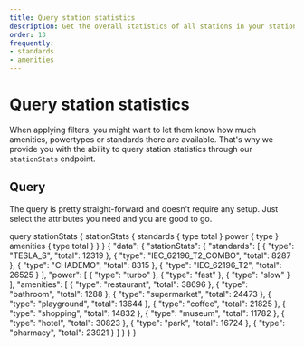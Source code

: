 ```yaml
---
title: Query station statistics
description: Get the overall statistics of all stations in your station database
order: 13
frequently:
- standards
- amenities
---
```


# Query station statistics
When applying filters, you might want to let them know how much amenities, powertypes or standards there are available. That's why we provide you with the ability to query station statistics through our `stationStats` endpoint.

## Query
The query is pretty straight-forward and doesn't require any setup. Just select the attributes you need and you are good to go.

<schema name="stationStats" :frequent="frequently"></schema>

<response error="stationStats"></response>

<playground>
<code-block lang="graphql" type="query">
query stationStats {
  stationStats {
    standards {
      type
      total
    }
    power {
      type
    }
    amenities {
      type
      total
    }
  }
}				
</code-block>
<code-block lang="json" type="response">
{
  "data": {
    "stationStats": {
      "standards": [
        {
          "type": "TESLA_S",
          "total": 12319
        },
        {
          "type": "IEC_62196_T2_COMBO",
          "total": 8287
        },
        {
          "type": "CHADEMO",
          "total": 8315
        },
        {
          "type": "IEC_62196_T2",
          "total": 26525
        }
      ],
      "power": [
        {
          "type": "turbo"
        },
        {
          "type": "fast"
        },
        {
          "type": "slow"
        }
      ],
      "amenities": [
        {
          "type": "restaurant",
          "total": 38696
        },
        {
          "type": "bathroom",
          "total": 1288
        },
        {
          "type": "supermarket",
          "total": 24473
        },
        {
          "type": "playground",
          "total": 13644
        },
        {
          "type": "coffee",
          "total": 21825
        },
        {
          "type": "shopping",
          "total": 14832
        },
        {
          "type": "museum",
          "total": 11782
        },
        {
          "type": "hotel",
          "total": 30823
        },
        {
          "type": "park",
          "total": 16724
        },
        {
          "type": "pharmacy",
          "total": 23921
        }
      ]
    }
  }
}
</code-block>
</playground>
